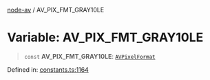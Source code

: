 [node-av](../globals.md) / AV\_PIX\_FMT\_GRAY10LE

# Variable: AV\_PIX\_FMT\_GRAY10LE

> `const` **AV\_PIX\_FMT\_GRAY10LE**: [`AVPixelFormat`](../type-aliases/AVPixelFormat.md)

Defined in: [constants.ts:1164](https://github.com/seydx/av/blob/f8631fc881b394300b1479f511d55cf1c370a87f/src/constants/constants.ts#L1164)
